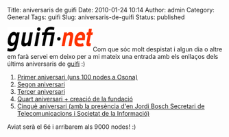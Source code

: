 Title: aniversaris de guifi
Date: 2010-01-24 10:14
Author: admin
Category: General
Tags: guifi
Slug: aniversaris-de-guifi
Status: published

[<img src="./wp-content/uploads/2007/10/logo-guifi.png" title="logo guifi" class="alignright size-full wp-image-220" width="200" height="58" />](./wp-content/uploads/2007/10/logo-guifi.png)Com que sóc molt despistat i algun dia o altre em farà servei em deixo per a mi mateix una entrada amb els enllaços dels últims aniversaris de [guifi](http://guifi.net "Pàgina web del projecte guifi.net") :)

1.  [Primer aniversari (uns 100 nodes a Osona)](http://guifi.net/node/1992 "Nota del primer aniversari de guifi.net")
2.  [Segon aniversari](http://guifi.net/Sopar2006 "Pàgina del segon aniversari de guifi")
3.  [Tercer aniversari](http://guifi.net/Sopar2007 "Pàgina del tercer aniversari de guifi")
4.  [Quart aniversari + creació de la fundació](http://guifi.net/node/17467 "Pàgina del quart aniversari de guifi")
5.  [Cinquè aniversari (amb la presència d'en Jordi Bosch Secretari de Telecomunicacions i Societat de la Informació)](http://guifi.net/5aniversari "Pàgina del cinquè aniversari de guifi")

Aviat serà el 6é i arribarem als 9000 nodes! :)
